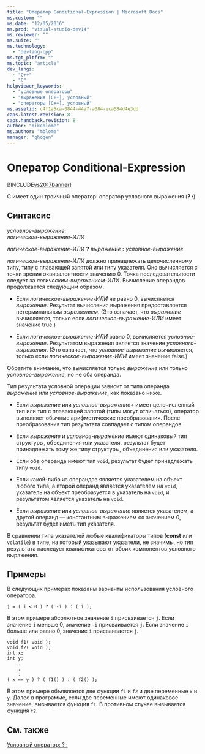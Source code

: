 ```yaml
---
title: "Оператор Conditional-Expression | Microsoft Docs"
ms.custom: ""
ms.date: "12/05/2016"
ms.prod: "visual-studio-dev14"
ms.reviewer: ""
ms.suite: ""
ms.technology: 
  - "devlang-cpp"
ms.tgt_pltfrm: ""
ms.topic: "article"
dev_langs: 
  - "C++"
  - "C"
helpviewer_keywords: 
  - "условные операторы"
  - "выражения [C++], условный"
  - "операторы [C++], условный"
ms.assetid: c4f1a5ca-0844-44a7-a384-eca584d4e3dd
caps.latest.revision: 8
caps.handback.revision: 8
author: "mikeblome"
ms.author: "mblome"
manager: "ghogen"
---
```

# Оператор Conditional-Expression
[!INCLUDE[vs2017banner](../assembler/inline/includes/vs2017banner.md)]

C имеет один троичный оператор: оператор условного выражения \(**? :**\).  
  
## Синтаксис  
 *условное\-выражение*:  
 *логическое\-выражение\-ИЛИ*  
  
 *логическое\-выражение\-ИЛИ* **?**  *выражение*  **:**  *условное\-выражение*  
  
 *логическое\-выражение\-ИЛИ* должно принадлежать целочисленному типу, типу с плавающей запятой или типу указателя.  Оно вычисляется с точки зрения эквивалентности значению 0.  Точка последовательности следует за *логическим\-выражением\-ИЛИ*.  Вычисление операндов продолжается следующим образом.  
  
-   Если *логическое\-выражение\-ИЛИ* не равно 0, вычисляется *выражение*.  Результат вычисления выражения предоставляется нетерминальным *выражением*. \(Это означает, что *выражение* вычисляется, только если *логическое\-выражение\-ИЛИ* имеет значение true.\)  
  
-   Если *логическое\-выражение\-ИЛИ* равно 0, вычисляется *условное\-выражение*.  Результатом выражения является значение *условного\-выражения*. \(Это означает, что *условное\-выражение* вычисляется, только если *логическое\-выражение\-ИЛИ* имеет значение false.\)  
  
 Обратите внимание, что вычисляется только *выражение* или только *условное\-выражение*, но не оба операнда.  
  
 Тип результата условной операции зависит от типа операнда *выражение* или *условное\-выражение*, как показано ниже.  
  
-   Если *выражение* или *условное\-выражение\+* имеет целочисленный тип или тип с плавающей запятой \(типы могут отличаться\), оператор выполняет обычные арифметические преобразования.  После преобразования тип результата совпадает с типом операндов.  
  
-   Если *выражение* и *условное\-выражение* имеют одинаковый тип структуры, объединения или указателя, результат будет принадлежать тому же типу структуры, объединения или указателя.  
  
-   Если оба операнда имеют тип `void`, результат будет принадлежать типу `void`.  
  
-   Если какой\-либо из операндов является указателем на объект любого типа, а второй операнд является указателем на `void`, указатель на объект преобразуется в указатель на `void`, и результатом является указатель на `void`.  
  
-   Если *выражение* или *условное\-выражение* является указателем, а другой операнд — константным выражением со значением 0, результат будет иметь тип указателя.  
  
 В сравнении типа указателей любые квалификаторы типов \(**const** или `volatile`\) в типе, на который указывают указатели, не значимы, но тип результата наследует квалификаторы от обоих компонентов условного выражения.  
  
## Примеры  
 В следующих примерах показаны варианты использования условного оператора.  
  
```  
j = ( i < 0 ) ? ( -i ) : ( i );  
```  
  
 В этом примере абсолютное значение `i` присваивается `j`.  Если значение `i` меньше 0, значение `-i` присваивается `j`.  Если значение `i` больше или равно 0, значение `i` присваивается `j`.  
  
```  
void f1( void );  
void f2( void );  
int x;  
int y;  
    .  
    .  
    .  
( x == y ) ? ( f1() ) : ( f2() );  
```  
  
 В этом примере объявляется две функции `f1` и `f2` и две переменные `x` и `y`.  Далее в программе, если две переменные имеют одинаковое значение, вызывается функция `f1`.  В противном случае вызывается функция `f2`.  
  
## См. также  
 [Условный оператор: ? :](../cpp/conditional-operator-q.md)
